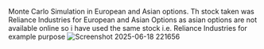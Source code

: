 Monte Carlo Simulation in European and Asian options. Th stock taken was Reliance Industries for European and Asian Options as asian options are not available online so i have used the same stock i.e. Reliance Industries for example purpose
![Screenshot 2025-06-18 221656](https://github.com/user-attachments/assets/38740620-fdf8-43dd-b769-764738c3652a)

